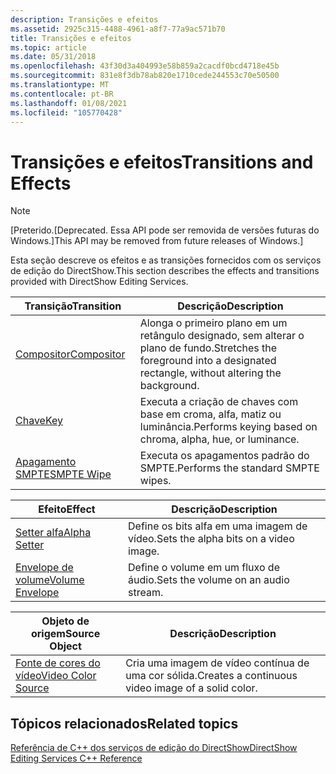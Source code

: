```yaml
---
description: Transições e efeitos
ms.assetid: 2925c315-4488-4961-a8f7-77a9ac571b70
title: Transições e efeitos
ms.topic: article
ms.date: 05/31/2018
ms.openlocfilehash: 43f30d3a404993e58b859a2cacdf0bcd4718e45b
ms.sourcegitcommit: 831e8f3db78ab820e1710cede244553c70e50500
ms.translationtype: MT
ms.contentlocale: pt-BR
ms.lasthandoff: 01/08/2021
ms.locfileid: "105770428"
---
```

# <a name="transitions-and-effects"></a><span data-ttu-id="48b26-103">Transições e efeitos</span><span class="sxs-lookup"><span data-stu-id="48b26-103">Transitions and Effects</span></span>

> [!Note]  
> <span data-ttu-id="48b26-104">\[Preterido.</span><span class="sxs-lookup"><span data-stu-id="48b26-104">\[Deprecated.</span></span> <span data-ttu-id="48b26-105">Essa API pode ser removida de versões futuras do Windows.\]</span><span class="sxs-lookup"><span data-stu-id="48b26-105">This API may be removed from future releases of Windows.\]</span></span>

 

<span data-ttu-id="48b26-106">Esta seção descreve os efeitos e as transições fornecidos com os serviços de edição do DirectShow.</span><span class="sxs-lookup"><span data-stu-id="48b26-106">This section describes the effects and transitions provided with DirectShow Editing Services.</span></span>



| <span data-ttu-id="48b26-107">Transição</span><span class="sxs-lookup"><span data-stu-id="48b26-107">Transition</span></span>                              | <span data-ttu-id="48b26-108">Descrição</span><span class="sxs-lookup"><span data-stu-id="48b26-108">Description</span></span>                                                                            |
|-----------------------------------------|----------------------------------------------------------------------------------------|
| [<span data-ttu-id="48b26-109">Compositor</span><span class="sxs-lookup"><span data-stu-id="48b26-109">Compositor</span></span>](compositor-transition.md) | <span data-ttu-id="48b26-110">Alonga o primeiro plano em um retângulo designado, sem alterar o plano de fundo.</span><span class="sxs-lookup"><span data-stu-id="48b26-110">Stretches the foreground into a designated rectangle, without altering the background.</span></span> |
| [<span data-ttu-id="48b26-111">Chave</span><span class="sxs-lookup"><span data-stu-id="48b26-111">Key</span></span>](key-transition.md)               | <span data-ttu-id="48b26-112">Executa a criação de chaves com base em croma, alfa, matiz ou luminância.</span><span class="sxs-lookup"><span data-stu-id="48b26-112">Performs keying based on chroma, alpha, hue, or luminance.</span></span>                             |
| [<span data-ttu-id="48b26-113">Apagamento SMPTE</span><span class="sxs-lookup"><span data-stu-id="48b26-113">SMPTE Wipe</span></span>](smpte-wipe-transition.md) | <span data-ttu-id="48b26-114">Executa os apagamentos padrão do SMPTE.</span><span class="sxs-lookup"><span data-stu-id="48b26-114">Performs the standard SMPTE wipes.</span></span>                                                     |



 



| <span data-ttu-id="48b26-115">Efeito</span><span class="sxs-lookup"><span data-stu-id="48b26-115">Effect</span></span>                                        | <span data-ttu-id="48b26-116">Descrição</span><span class="sxs-lookup"><span data-stu-id="48b26-116">Description</span></span>                           |
|-----------------------------------------------|---------------------------------------|
| [<span data-ttu-id="48b26-117">Setter alfa</span><span class="sxs-lookup"><span data-stu-id="48b26-117">Alpha Setter</span></span>](alpha-setter-effect.md)       | <span data-ttu-id="48b26-118">Define os bits alfa em uma imagem de vídeo.</span><span class="sxs-lookup"><span data-stu-id="48b26-118">Sets the alpha bits on a video image.</span></span> |
| [<span data-ttu-id="48b26-119">Envelope de volume</span><span class="sxs-lookup"><span data-stu-id="48b26-119">Volume Envelope</span></span>](volume-envelope-effect.md) | <span data-ttu-id="48b26-120">Define o volume em um fluxo de áudio.</span><span class="sxs-lookup"><span data-stu-id="48b26-120">Sets the volume on an audio stream.</span></span>   |



 



| <span data-ttu-id="48b26-121">Objeto de origem</span><span class="sxs-lookup"><span data-stu-id="48b26-121">Source Object</span></span>                                | <span data-ttu-id="48b26-122">Descrição</span><span class="sxs-lookup"><span data-stu-id="48b26-122">Description</span></span>                                        |
|----------------------------------------------|----------------------------------------------------|
| [<span data-ttu-id="48b26-123">Fonte de cores do vídeo</span><span class="sxs-lookup"><span data-stu-id="48b26-123">Video Color Source</span></span>](video-color-source.md) | <span data-ttu-id="48b26-124">Cria uma imagem de vídeo contínua de uma cor sólida.</span><span class="sxs-lookup"><span data-stu-id="48b26-124">Creates a continuous video image of a solid color.</span></span> |



 

## <a name="related-topics"></a><span data-ttu-id="48b26-125">Tópicos relacionados</span><span class="sxs-lookup"><span data-stu-id="48b26-125">Related topics</span></span>

<dl> <dt>

[<span data-ttu-id="48b26-126">Referência de C++ dos serviços de edição do DirectShow</span><span class="sxs-lookup"><span data-stu-id="48b26-126">DirectShow Editing Services C++ Reference</span></span>](directshow-editing-services-c---reference.md)
</dt> </dl>

 

 



